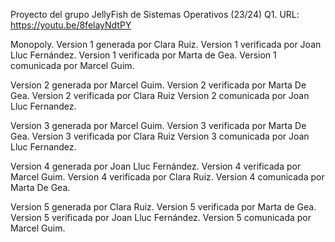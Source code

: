 Proyecto del grupo JellyFish de Sistemas Operativos (23/24) Q1.
URL: https://youtu.be/8felayNdtPY

Monopoly.
Version 1 generada por Clara Ruiz.
Version 1 verificada por Joan Lluc Fernández.
Version 1 verificada por Marta de Gea.
Version 1 comunicada por Marcel Guim.


Version 2 generada por Marcel Guim.
Version 2 verificada por Marta De Gea.
Version 2 verificada por Clara Ruiz
Version 2 comunicada por Joan Lluc Fernandez.


Version 3 generada por Marcel Guim.
Version 3 verificada por Marta De Gea.
Version 3 verificada por Clara Ruiz
Version 3 comunicada por Joan Lluc Fernandez.


Version 4 generada por Joan Lluc Fernández.
Version 4 verificada por Marcel Guim.
Version 4 verificada por Clara Ruiz.
Version 4 comunicada por Marta De Gea.


Version 5 generada por Clara Ruiz.
Version 5 verificada por Marta de Gea.
Version 5 verificada por Joan Lluc Fernández.
Version 5 comunicada por Marcel Guim.

